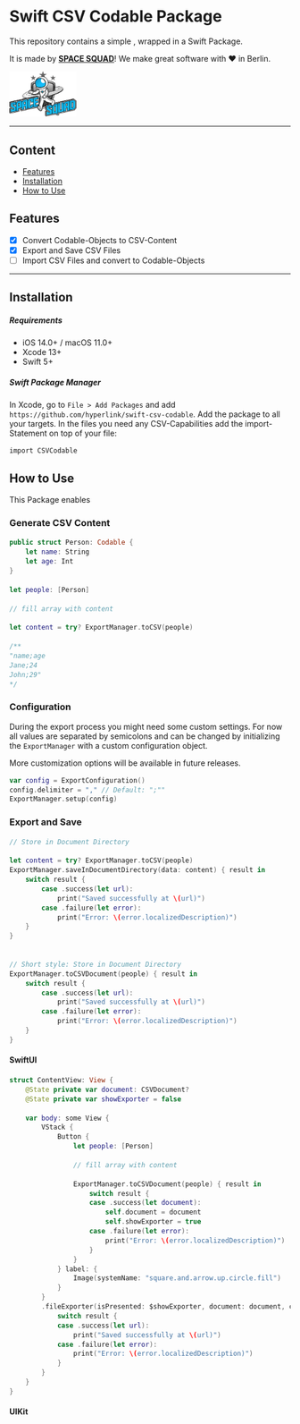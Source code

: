 # Swift CSV Codable Package

This repository contains a simple , wrapped in a Swift Package.

It is made by **[SPACE SQUAD](https://www.spacesquad.de)**! We make great software with ♥️ in Berlin.

<img src="assets/README-spacesquad_logo_full.png" width="120">

---

## Content
- [Features](#features)
- [Installation](#installation)
- [How to Use](#how-to-use)


## Features
- [x] Convert Codable-Objects to CSV-Content
- [x] Export and Save CSV Files 
- [ ] Import CSV Files and convert to Codable-Objects

---

## Installation
##### Requirements
- iOS 14.0+ / macOS 11.0+
- Xcode 13+
- Swift 5+

##### Swift Package Manager
In Xcode, go to `File > Add Packages` and add `https://github.com/hyperlink/swift-csv-codable`. Add the package to all your targets.
In the files you need any CSV-Capabilities add the import-Statement on top of your file:
```
import CSVCodable
```


## How to Use

This Package enables 

### Generate CSV Content

```Swift
public struct Person: Codable {
    let name: String
    let age: Int
}

let people: [Person] 

// fill array with content

let content = try? ExportManager.toCSV(people)

/**
"name;age
Jane;24
John;29"
*/

```

### Configuration
During the export process you might need some custom settings. For now all values are separated by semicolons and can be changed by initializing the `ExportManager` with a custom configuration object.

More customization options will be available in future releases.

```Swift
var config = ExportConfiguration()
config.delimiter = "," // Default: ";""
ExportManager.setup(config)
```


### Export and Save

```Swift
// Store in Document Directory

let content = try? ExportManager.toCSV(people)
ExportManager.saveInDocumentDirectory(data: content) { result in
    switch result {
        case .success(let url): 
            print("Saved successfully at \(url)")
        case .failure(let error): 
            print("Error: \(error.localizedDescription)")
    }
}


// Short style: Store in Document Directory
ExportManager.toCSVDocument(people) { result in
    switch result {
        case .success(let url): 
            print("Saved successfully at \(url)")
        case .failure(let error): 
            print("Error: \(error.localizedDescription)")
    }
}
```


#### SwiftUI

```Swift
struct ContentView: View {
    @State private var document: CSVDocument?
    @State private var showExporter = false
    
    var body: some View {
        VStack {
            Button {
                let people: [Person]
                
                // fill array with content
                
                ExportManager.toCSVDocument(people) { result in
                    switch result {
                    case .success(let document): 
                        self.document = document
                        self.showExporter = true
                    case .failure(let error): 
                        print("Error: \(error.localizedDescription)")
                    }
                }
            } label: {
                Image(systemName: "square.and.arrow.up.circle.fill")
            }
        }
        .fileExporter(isPresented: $showExporter, document: document, contentType: .commaSeparatedText) { result in
            switch result {
            case .success(let url):
                print("Saved successfully at \(url)")
            case .failure(let error):
                print("Error: \(error.localizedDescription)")
            }
        }
    }
}
```


#### UIKit

```Swift

```



